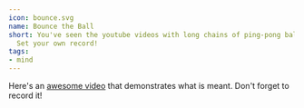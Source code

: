 ```yaml
---
icon: bounce.svg
name: Bounce the Ball
short: You've seen the youtube videos with long chains of ping-pong balls bouncing.
  Set your own record!
tags:
- mind
---
```


Here's an [awesome video](https://www.youtube.com/watch?v=_h7k5WiVrmQ) that 
demonstrates what is meant. Don't forget to record it!
